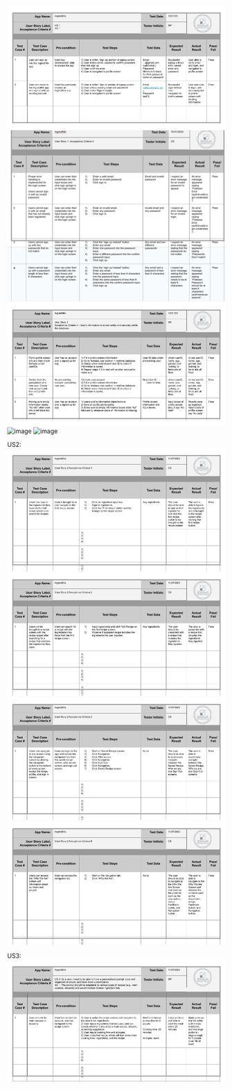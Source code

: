 ![US1_AC1_test](../src/US1_AC1_test-2.jpg)
![US1_AC1_test](../src/Stubbs_TestCases.png)
![US1_AC1_test](../src/SeanTestCases.jpg)
![image](https://github.com/mattpower02/IngrediMix/assets/90423821/efb784f8-2545-4575-99ef-3e373b8657d2)
![image](https://github.com/mattpower02/IngrediMix/assets/71105642/5299a0b3-36b0-4a5c-9866-38b7ed04a922)

US2:
<br>
![US2_AC1_test](../src/test_photos/US2AC1.jpg)
![US2_AC2_test](../src/test_photos/US2AC2.jpg)
![US2_AC3_test](../src/test_photos/US2AC3.jpg)
![US2_AC4_test](../src/test_photos/US2AC4.jpg)

US3:
![US3_AC1_test](../src/test_photos/us3ac1.jpg)
